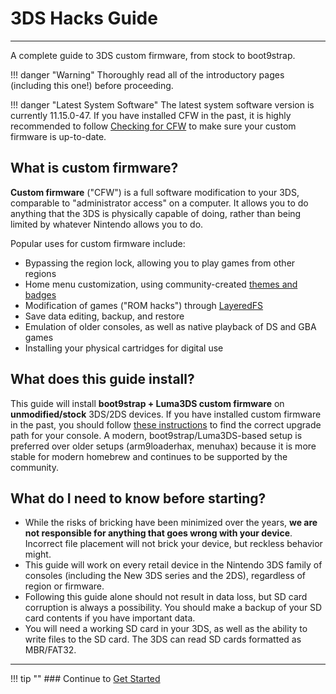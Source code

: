 # 3DS Hacks Guide
___
A complete guide to 3DS custom firmware, from stock to boot9strap.

!!! danger "Warning"
    Thoroughly read all of the introductory pages (including this one!) before proceeding.

!!! danger "Latest System Software"
	The latest system software version is currently 11.15.0-47. If you have installed CFW in the past, it is highly recommended to follow [Checking for CFW](extras/checking-for-cfw) to make sure your custom firmware is up-to-date.

## What is custom firmware?

**Custom firmware** ("CFW") is a full software modification to your 3DS, comparable to "administrator access" on a computer. It allows you to do anything that the 3DS is physically capable of doing, rather than being limited by whatever Nintendo allows you to do.

Popular uses for custom firmware include:

* Bypassing the region lock, allowing you to play games from other regions
* Home menu customization, using community-created [themes and badges](https://themeplaza.art)
* Modification of games ("ROM hacks") through [LayeredFS](https://github.com/knight-ryu12/godmode9-layeredfs-usage/wiki/Using-Luma3DS'-layeredfs-(Only-version-8.0-and-higher))
* Save data editing, backup, and restore
* Emulation of older consoles, as well as native playback of DS and GBA games
* Installing your physical cartridges for digital use

## What does this guide install?

This guide will install **boot9strap + Luma3DS custom firmware** on **unmodified/stock** 3DS/2DS devices. If you have installed custom firmware in the past, you should follow [these instructions](checking-for-cfw) to find the correct upgrade path for your console. A modern, boot9strap/Luma3DS-based setup is preferred over older setups (arm9loaderhax, menuhax) because it is more stable for modern homebrew and continues to be supported by the community.

## What do I need to know before starting?

* While the risks of bricking have been minimized over the years, **we are not responsible for anything that goes wrong with your device**. Incorrect file placement will not brick your device, but reckless behavior might.
* This guide will work on every retail device in the Nintendo 3DS family of consoles (including the New 3DS series and the 2DS), regardless of region or firmware.
* Following this guide alone should not result in data loss, but SD card corruption is always a possibility. You should make a backup of your SD card contents if you have important data.
* You will need a working SD card in your 3DS, as well as the ability to write files to the SD card. The 3DS can read SD cards formatted as MBR/FAT32.

___

!!! tip ""
    ### Continue to [Get Started](user-guide/get-started.md)
